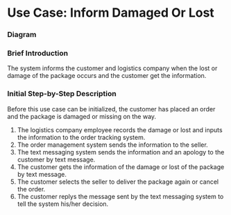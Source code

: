 # Use Case: Inform Damaged Or Lost

### Diagram


### Brief Introduction
The system informs the customer and logistics company when the lost or damage of the package occurs and the customer get the information.


### Initial Step-by-Step Description
Before this use case can be initialized, the customer has placed an order and the package is damaged or missing on the way.

1. The logistics company employee records the damage or lost and inputs the information to the order tracking system.
2. The order management system sends the information to the seller.
3. The text messaging system sends the information and an apology to the customer by text message.
4. The customer gets the information of the damage or lost of the package by text message.
5. The customer selects the seller to deliver the package again or cancel the order. 
6. The customer replys the message sent by the text messaging system to tell the system his/her decision.
